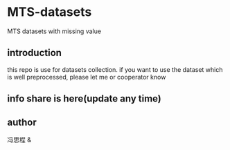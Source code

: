 # MTS-datasets
MTS datasets with missing value

## introduction
this repo is use for datasets collection. if you want to use the dataset which is well preprocessed, please let me or cooperator know

## info share is here(update any time)


## author 
冯思程 & 
